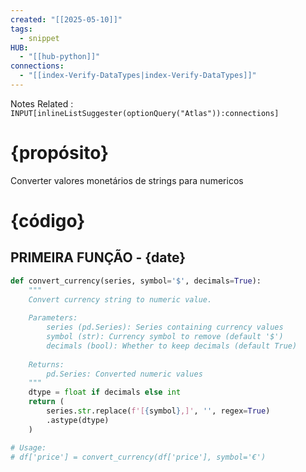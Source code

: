 ```yaml
---
created: "[[2025-05-10]]"
tags:
  - snippet
HUB:
  - "[[hub-python]]"
connections:
  - "[[index-Verify-DataTypes|index-Verify-DataTypes]]"
---
```


Notes Related : `INPUT[inlineListSuggester(optionQuery("Atlas")):connections]` 

# {propósito}
Converter valores monetários de strings para numericos


# {código}

## PRIMEIRA FUNÇÃO - {date}

```python
def convert_currency(series, symbol='$', decimals=True):
    """
    Convert currency string to numeric value.
    
    Parameters:
        series (pd.Series): Series containing currency values
        symbol (str): Currency symbol to remove (default '$')
        decimals (bool): Whether to keep decimals (default True)
    
    Returns:
        pd.Series: Converted numeric values
    """
    dtype = float if decimals else int
    return (
        series.str.replace(f'[{symbol},]', '', regex=True)
        .astype(dtype)
    )

# Usage:
# df['price'] = convert_currency(df['price'], symbol='€')

```